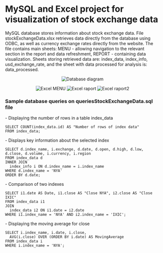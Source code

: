 # MySQL and Excel project for visualization of stock exchange data

MySQL database stores information about stock exchange data. File stockExchangeData.xlsx retrieves data directly from the database using ODBC, as well as currency exchange rates directly from the website. The file contains main sheets: MENU - allowing navigation to the relevant section in the report and data refreshment, REPORT - containing data visualization. Sheets storing retrieved data are: index_data, index_info, usd_exchange_rate, and the sheet with data processed for analysis is: data_processed.

<p align="center"> <img src="https://github.com/KrystianJamrogiewicz/Excel_MySQL_Stock_Exchange_Data/assets/155767356/1338fd80-9b2b-4c52-91c9-d2f667b9aa8c" alt="Database diagram"> </p>


<p align="center"> <img src="https://github.com/KrystianJamrogiewicz/Excel_MySQL_Stock_Exchange_Data/assets/155767356/360e57ac-67ff-4be2-8864-ded5bde8ef16" alt="Excel MENU">
<img src="https://github.com/KrystianJamrogiewicz/Excel_MySQL_Stock_Exchange_Data/assets/155767356/de9c5c1d-eff1-4a04-a897-376d6ca4698c" alt="Excel raport">
<img src="https://github.com/KrystianJamrogiewicz/Excel_MySQL_Stock_Exchange_Data/assets/155767356/cdf6e25e-34bd-418e-8ae0-4ab4068cc420" alt="Excel raport2 "> </p>
<h3> Sample database queries on queriesStockExchangeData.sql file </h3>
<p>
- Displaying the number of rows in a table index_data
  
    SELECT COUNT(index_data.id) AS "Number of rows of index data"
    FROM index_data;
</p>
<p>
- Displays key information about the selected index
  
    SELECT d.index_name, i.exchange, d.date, d.open, d.high, d.low, d.close, d.volume, i.currency, i.region
    FROM index_data d
    INNER JOIN
      index_info i ON d.index_name = i.index_name
    WHERE d.index_name = 'NYA'
    ORDER BY d.date;
</p>
<p>
- Comparison of two indexes
  
    SELECT i1.date AS Date, i1.close AS "Close NYA", i2.close AS "Close IXIC"
    FROM index_data i1
    JOIN 
      index_data i2 ON i1.date = i2.date
    WHERE i1.index_name = 'NYA' AND i2.index_name = 'IXIC';
</p>
<p>
- Displaying the moving average for close
  
    SELECT i.index_name, i.date, i.close, 
      AVG(i.close) OVER (ORDER BY i.date) AS MovingAverage
    FROM index_data i
    WHERE i.index_name = 'NYA';
</p>





